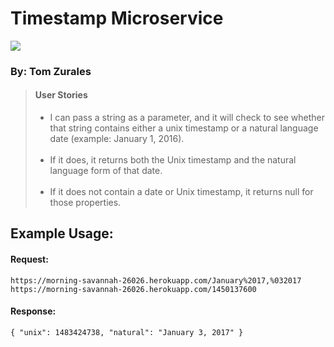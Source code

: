 <html>
  <head>
    <title>Timestamp Microservice</title>
    <link rel="stylesheet" href="https://maxcdn.bootstrapcdn.com/bootstrap/3.3.6/css/bootstrap.min.css">
    </head>
   <body>
    <div class="container">
      <h1 class="header">Timestamp Microservice</h1>
      <img src="https://avatars0.githubusercontent.com/tomzurales?&amp;s=128">
      <h3>By: Tom Zurales</h3>
      <blockquote>
        <h4>User Stories</h4>
        <ul>
          <li> I can pass a string as a parameter, and it will check to see whether that string contains either a unix timestamp or a natural language date (example: January 1, 2016).<br><br></li>
          <li> If it does, it returns both the Unix timestamp and the natural language form of that date.<br><br></li>
          <li>If it does not contain a date or Unix timestamp, it returns null for those properties.</li>
        </ul>
      </blockquote>
      <h2>Example Usage:</h2>
      <h4>Request:</h4><code>https://morning-savannah-26026.herokuapp.com/January%2017,%032017</code><br />
      <code>https://morning-savannah-26026.herokuapp.com/1450137600</code>
      <h4>Response:</h4><code>{ "unix": 1483424738, "natural": "January 3, 2017" }</code>
    </div>
  </body>
</html>
